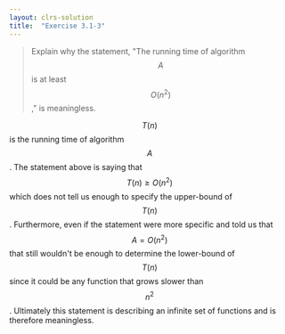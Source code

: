 ```yaml
---
layout: clrs-solution
title:  "Exercise 3.1-3"
---
```

>Explain why the statement, "The running time of algorithm $$A$$ is at least $$O(n^2)$$," is meaningless.

$$T(n)$$ is the running time of algorithm $$A$$. The statement above is saying that $$T(n) \geq O(n^2)$$ which does not tell us enough to specify the upper-bound of $$T(n)$$. Furthermore, even if the statement were more specific and told us that $$A = O(n^2)$$ that still wouldn't be enough to determine the lower-bound of $$T(n)$$ since it could be any function that grows slower than $$n^2$$. Ultimately this statement is describing an infinite set of functions and is therefore meaningless.

